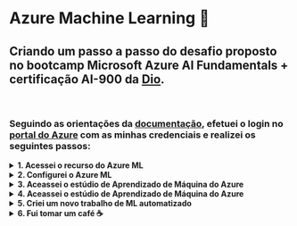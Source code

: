 # Azure Machine Learning 🧠
## Criando um passo a passo do desafio proposto no bootcamp **Microsoft Azure AI Fundamentals + certificação AI-900** da [Dio](https://www.dio.me/bootcamp/microsoft-azure-ai-fundamentals).

<br>

### Seguindo as orientações da [documentação](https://microsoftlearning.github.io/mslearn-ai-fundamentals/Instructions/Labs/01-machine-learning.html), efetuei o login no [portal do Azure](https://portal.azure.com) com as minhas credenciais e realizei os seguintes passos:

<details>
<summary><strong>1. Acessei o recurso do Azure ML</strong></summary>

</details>

<details>
<summary><strong>2. Configurei o Azure ML</strong></summary>

</details>

<details>
<summary><strong>3. Aceassei o estúdio de Aprendizado de Máquina do Azure</strong></summary>

</details>

<details>
<summary><strong>4. Aceassei o estúdio de Aprendizado de Máquina do Azure</strong></summary>

</details>

<details>
<summary><strong>5. Criei um novo trabalho de ML automatizado</strong></summary>

</details>

<details>
<summary><strong>6. Fui tomar um café ☕ </strong></summary>

</details>

